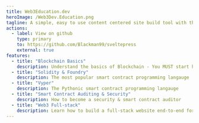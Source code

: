 ```yaml
---
title: Web3Education.dev
heroImage: /Web3Dev.Education.png
tagline: A simple, easy to use content centered site build tool with the full power of Sveltekit.
actions:
  - label: View on github
    type: primary
    to: https://github.com/Blackman99/sveltepress
    external: true
features:
  - title: "Blockchain Basics"
    description: Understand the basics of Blockchain - You MUST start here!
  - title: "Solidity & Foundry"
    description: The most popular smart contract programming langauge
  - title: "Vyper"
    description: The Pythonic smart contract programming langauge
  - title: "Smart Contract Auditing & Security"
    description: How to become a security & smart contract auditor
  - title: "Web3 Full-stack"
    description: Learn how to build a full-stack website end-to-end for web3
---
```

